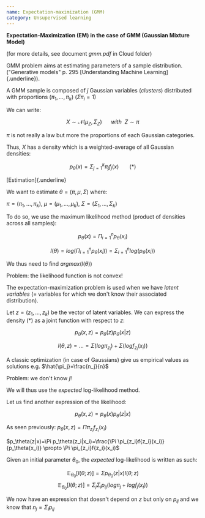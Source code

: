 ```yaml
---
name: Expectation-maximization (GMM)
category: Unsupervised learning
---
```


**Expectation-Maximization (EM) in the case of GMM (Gaussian Mixture
Model)**

(for more details, see document *gmm.pdf* in Cloud folder)

GMM problem aims at estimating parameters of a sample distribution.
(\"Generative models\" p. 295 [Understanding Machine
Learning]{.underline}).

A GMM sample is composed of $j$ Gaussian variables (*clusters*)
distributed with proportions $(\pi_1,...,\pi_k)$ ($\Sigma \pi_i =1$)

We can write:

$$X \sim \mathcal{N}(\mu_{Z},\Sigma_{Z})~~~~~~with~~Z \sim \pi$$

$\pi$ is not really a law but more the proportions of each Gaussian
categories.

Thus, $X$ has a density which is a weighted-average of all Gaussian
densities:

$$p_\theta(x) = \Sigma_{j=1}^{k}\pi_j f_j(x)~~~~~~~(*)$$

[Estimation]{.underline}

We want to estimate $\theta = (\pi, \mu, \Sigma)$ where:

$\pi=(\pi_1,...,\pi_k)$, $\mu=(\mu_1,...,\mu_k)$,
$\Sigma=(\Sigma_1,...,\Sigma_k)$

To do so, we use the maximum likelihood method (product of densities
across all samples):

$$p_\theta(x)=\Pi_{i=1}^n p_\theta(x_i)$$

$$l(\theta)=log(\Pi_{i=1}^n p_\theta(x_i))=\Sigma_{i=1}^n log(p_\theta(x_i))$$

We thus need to find $argmax(l(\theta))$

Problem: the likelihood function is not convex!

The expectation-maximization problem is used when we have *latent
variables* (= variables for which we don't know their associated
distribution).

Let $z=(z_1,...,z_k)$ be the vector of latent variables. We can express
the density $(*)$ as a joint function with respect to $z$:

$$p_\theta(x,z)=p_\theta(z)p_\theta(x|z)$$

$$l(\theta, z) = ... =\Sigma(log \pi_{z_i})+ \Sigma(logf_{z_i}(x_i))$$

A classic optimization (in case of Gaussians) give us empirical values
as solutions e.g. $\hat{\pi_j}=\frac{n_j}{n}$

Problem: we don't know $j$!

We will thus use the *expected* log-likelihood method.

Let us find another expression of the likelihood:

$$p_\theta(x,z)=p_\theta(x)p_\theta(z|x)$$

As seen previously: $p_\theta(x,z)=\Pi \pi_{z_i}f_{z_i}(x_i)$

$p_\theta(z|x)=\Pi p_\theta(z_i|x_i)=\frac{\Pi \pi_{z_i}f{z_i}(x_i)}{p_\theta(x_i)} \propto \Pi \pi_{z_i}f{z_i}(x_i)$

Given an initial parameter $\theta_0$, the *expected* log-likelihood is
written as such:

$$\mathbb{E}_{\theta_0}[l(\theta;z)]=\Sigma p_{\theta_0}(z|x) l(\theta;z)$$
$$\mathbb{E}_{\theta_0}[l(\theta;z)]=\Sigma_{j} \Sigma_{i} p_{ij}(log\pi_j+logf_j(x_i))$$

We now have an expression that doesn't depend on $z$ but only on
$p_{ij}$ and we know that $n_j=\Sigma_i p_{ij}$
